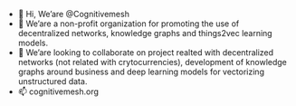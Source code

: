 - 👋 Hi, We’are @Cognitivemesh
- 👀 We’are a non-profit organization for promoting the use of decentralized networks, knowledge graphs and things2vec learning models.
- 💞️ We’are looking to collaborate on project realted with decentralized networks (not related with crytocurrencies), development of knowledge graphs around business and deep learning models for vectorizing unstructured data.
- 📫 cognitivemesh.org

<!---
Cognitivemesh/Cognitivemesh 
--->
